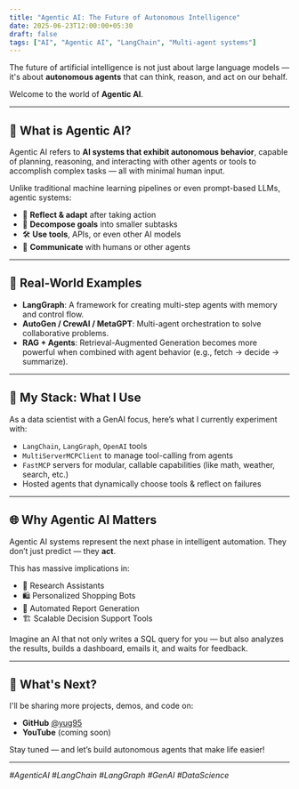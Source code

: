 ```yaml
---
title: "Agentic AI: The Future of Autonomous Intelligence"
date: 2025-06-23T12:00:00+05:30
draft: false
tags: ["AI", "Agentic AI", "LangChain", "Multi-agent systems"]
---
```


The future of artificial intelligence is not just about large language models — it's about **autonomous agents** that can think, reason, and act on our behalf.

Welcome to the world of **Agentic AI**.

---

## 🚀 What is Agentic AI?

Agentic AI refers to **AI systems that exhibit autonomous behavior**, capable of planning, reasoning, and interacting with other agents or tools to accomplish complex tasks — all with minimal human input.

Unlike traditional machine learning pipelines or even prompt-based LLMs, agentic systems:

- 🔁 **Reflect & adapt** after taking action  
- 🎯 **Decompose goals** into smaller subtasks  
- 🛠 **Use tools**, APIs, or even other AI models  
- 💬 **Communicate** with humans or other agents

---

## 🧠 Real-World Examples

- **LangGraph**: A framework for creating multi-step agents with memory and control flow.
- **AutoGen / CrewAI / MetaGPT**: Multi-agent orchestration to solve collaborative problems.
- **RAG + Agents**: Retrieval-Augmented Generation becomes more powerful when combined with agent behavior (e.g., fetch → decide → summarize).

---

## 🧰 My Stack: What I Use

As a data scientist with a GenAI focus, here’s what I currently experiment with:

- `LangChain`, `LangGraph`, `OpenAI` tools  
- `MultiServerMCPClient` to manage tool-calling from agents  
- `FastMCP` servers for modular, callable capabilities (like math, weather, search, etc.)  
- Hosted agents that dynamically choose tools & reflect on failures

---

## 🌐 Why Agentic AI Matters

Agentic AI systems represent the next phase in intelligent automation. They don’t just predict — they **act**.

This has massive implications in:
- 🔎 Research Assistants
- 🛍️ Personalized Shopping Bots
- 🧾 Automated Report Generation
- 🏗️ Scalable Decision Support Tools

Imagine an AI that not only writes a SQL query for you — but also analyzes the results, builds a dashboard, emails it, and waits for feedback.

---

## 🎯 What's Next?

I'll be sharing more projects, demos, and code on:
- **GitHub** [@yug95](https://github.com/yug95)
- **YouTube** (coming soon)

Stay tuned — and let’s build autonomous agents that make life easier!

---

*#AgenticAI #LangChain #LangGraph #GenAI #DataScience*
